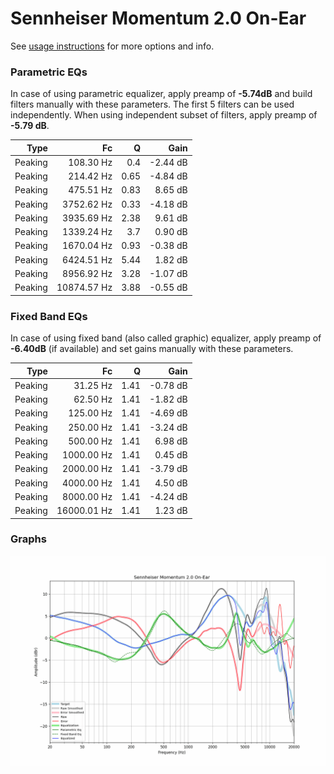 # Sennheiser Momentum 2.0 On-Ear
See [usage instructions](https://github.com/jaakkopasanen/AutoEq#usage) for more options and info.

### Parametric EQs
In case of using parametric equalizer, apply preamp of **-5.74dB** and build filters manually
with these parameters. The first 5 filters can be used independently.
When using independent subset of filters, apply preamp of **-5.79 dB**.

| Type    | Fc          |    Q | Gain     |
|--------:|------------:|-----:|---------:|
| Peaking | 108.30 Hz   | 0.4  | -2.44 dB |
| Peaking | 214.42 Hz   | 0.65 | -4.84 dB |
| Peaking | 475.51 Hz   | 0.83 | 8.65 dB  |
| Peaking | 3752.62 Hz  | 0.33 | -4.18 dB |
| Peaking | 3935.69 Hz  | 2.38 | 9.61 dB  |
| Peaking | 1339.24 Hz  | 3.7  | 0.90 dB  |
| Peaking | 1670.04 Hz  | 0.93 | -0.38 dB |
| Peaking | 6424.51 Hz  | 5.44 | 1.82 dB  |
| Peaking | 8956.92 Hz  | 3.28 | -1.07 dB |
| Peaking | 10874.57 Hz | 3.88 | -0.55 dB |

### Fixed Band EQs
In case of using fixed band (also called graphic) equalizer, apply preamp of **-6.40dB**
(if available) and set gains manually with these parameters.

| Type    | Fc          |    Q | Gain     |
|--------:|------------:|-----:|---------:|
| Peaking | 31.25 Hz    | 1.41 | -0.78 dB |
| Peaking | 62.50 Hz    | 1.41 | -1.82 dB |
| Peaking | 125.00 Hz   | 1.41 | -4.69 dB |
| Peaking | 250.00 Hz   | 1.41 | -3.24 dB |
| Peaking | 500.00 Hz   | 1.41 | 6.98 dB  |
| Peaking | 1000.00 Hz  | 1.41 | 0.45 dB  |
| Peaking | 2000.00 Hz  | 1.41 | -3.79 dB |
| Peaking | 4000.00 Hz  | 1.41 | 4.50 dB  |
| Peaking | 8000.00 Hz  | 1.41 | -4.24 dB |
| Peaking | 16000.01 Hz | 1.41 | 1.23 dB  |

### Graphs
![](./Sennheiser%20Momentum%202.0%20On-Ear.png)
